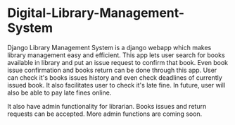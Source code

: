 # Digital-Library-Management-System
Django Library Management System is a django webapp which makes library management easy and efficient. This app lets user search for books available in library
and put an issue request to confirm that book. Even book issue confirmation and books return can be done through this app.
User can check it's books issues history and even check deadlines of currently issued book.
It also facilitates user to check it's late fine.
In future, user will also be able to pay late fines online.


It also have admin functionality for librarian.
Books issues and return requests can be accepted.
More admin functions are coming soon.
